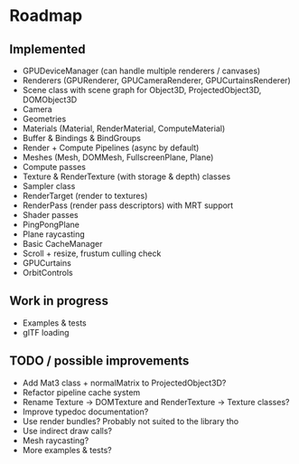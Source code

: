 # Roadmap

## Implemented

- GPUDeviceManager (can handle multiple renderers / canvases)
- Renderers (GPURenderer, GPUCameraRenderer, GPUCurtainsRenderer)
- Scene class with scene graph for Object3D, ProjectedObject3D, DOMObject3D
- Camera
- Geometries
- Materials (Material, RenderMaterial, ComputeMaterial)
- Buffer & Bindings & BindGroups
- Render + Compute Pipelines (async by default)
- Meshes (Mesh, DOMMesh, FullscreenPlane, Plane)
- Compute passes
- Texture & RenderTexture (with storage & depth) classes
- Sampler class
- RenderTarget (render to textures)
- RenderPass (render pass descriptors) with MRT support
- Shader passes
- PingPongPlane
- Plane raycasting
- Basic CacheManager
- Scroll + resize, frustum culling check
- GPUCurtains
- OrbitControls

## Work in progress

- Examples & tests
- glTF loading

## TODO / possible improvements

- Add Mat3 class + normalMatrix to ProjectedObject3D?
- Refactor pipeline cache system
- Rename Texture -> DOMTexture and RenderTexture -> Texture classes?
- Improve typedoc documentation?
- Use render bundles? Probably not suited to the library tho
- Use indirect draw calls?
- Mesh raycasting?
- More examples & tests?